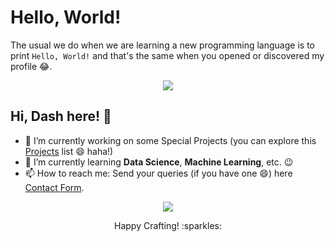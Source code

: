 <!--
**LordDashMe/LordDashMe** is a ✨ _special_ ✨ repository because its `README.md` (this file) appears on your GitHub profile.

Here are some ideas to get you started:

- 🔭 I’m currently working on ...
- 🌱 I’m currently learning ...
- 👯 I’m looking to collaborate on ...
- 🤔 I’m looking for help with ...
- 💬 Ask me about ...
- 📫 How to reach me: ...
- 😄 Pronouns: ...
- ⚡ Fun fact: ...
-->

# Hello, World!

The usual we do when we are learning a new programming language is to print ```Hello, World!``` and that's the same when you opened or discovered my profile :joy:.

<p align="center">
  <a href="https://github.com/LordDashMe/github-contribution-stats/">
    <img src="https://github-contribution-stats.vercel.app/api/?username=lorddashme" />
  </a>
</p>

## Hi, Dash here! :wave:

- 🔭 I’m currently working on some Special Projects (you can explore this [Projects](http://lorddashme.github.io/projects/) list :smile: haha!)
- 🌱 I’m currently learning **Data Science**, **Machine Learning**, etc. :wink:
- 📫 How to reach me: Send your queries (if you have one :smile:) here [Contact Form](http://lorddashme.github.io/contact/).


<p align="center"><img src="https://github.githubassets.com/images/mona-whisper.gif" /></p>
<p align="center">Happy Crafting! :sparkles:</p>
